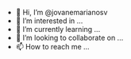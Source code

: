 - 👋 Hi, I’m @jovanemarianosv
- 👀 I’m interested in ...
- 🌱 I’m currently learning ...
- 💞️ I’m looking to collaborate on ...
- 📫 How to reach me ...

<!---
jovanemarianosv/jovanemarianosv is a ✨ special ✨ repository because its `README.md` (this file) appears on your GitHub profile.
You can click the Preview link to take a look at your changes.
--->
